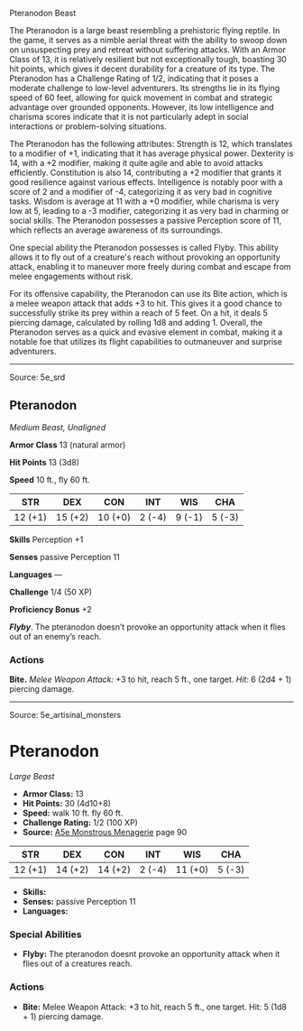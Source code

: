 <MonsterName/>Pteranodon</MonsterName>
<CreatureType/>Beast</CreatureType>

<summary>The Pteranodon is a large beast resembling a prehistoric flying reptile. In the game, it serves as a nimble aerial threat with the ability to swoop down on unsuspecting prey and retreat without suffering attacks. With an Armor Class of 13, it is relatively resilient but not exceptionally tough, boasting 30 hit points, which gives it decent durability for a creature of its type. The Pteranodon has a Challenge Rating of 1/2, indicating that it poses a moderate challenge to low-level adventurers. Its strengths lie in its flying speed of 60 feet, allowing for quick movement in combat and strategic advantage over grounded opponents. However, its low intelligence and charisma scores indicate that it is not particularly adept in social interactions or problem-solving situations.</summary>

<detail>

The Pteranodon has the following attributes: Strength is 12, which translates to a modifier of +1, indicating that it has average physical power. Dexterity is 14, with a +2 modifier, making it quite agile and able to avoid attacks efficiently. Constitution is also 14, contributing a +2 modifier that grants it good resilience against various effects. Intelligence is notably poor with a score of 2 and a modifier of -4, categorizing it as very bad in cognitive tasks. Wisdom is average at 11 with a +0 modifier, while charisma is very low at 5, leading to a -3 modifier, categorizing it as very bad in charming or social skills. The Pteranodon possesses a passive Perception score of 11, which reflects an average awareness of its surroundings.

One special ability the Pteranodon possesses is called Flyby. This ability allows it to fly out of a creature's reach without provoking an opportunity attack, enabling it to maneuver more freely during combat and escape from melee engagements without risk. 

For its offensive capability, the Pteranodon can use its Bite action, which is a melee weapon attack that adds +3 to hit. This gives it a good chance to successfully strike its prey within a reach of 5 feet. On a hit, it deals 5 piercing damage, calculated by rolling 1d8 and adding 1. Overall, the Pteranodon serves as a quick and evasive element in combat, making it a notable foe that utilizes its flight capabilities to outmaneuver and surprise adventurers.</detail>



---

Source: 5e_srd

## Pteranodon

_Medium Beast, Unaligned_

**Armor Class** 13 (natural armor)

**Hit Points** 13 (3d8)

**Speed** 10 ft., fly 60 ft.

|   STR   |   DEX   |   CON   |  INT   |  WIS   |  CHA   |
| :-----: | :-----: | :-----: | :----: | :----: | :----: |
| 12 (+1) | 15 (+2) | 10 (+0) | 2 (-4) | 9 (-1) | 5 (-3) |

**Skills** Perception +1

**Senses** passive Perception 11

**Languages** —

**Challenge** 1/4 (50 XP)

**Proficiency Bonus** +2

**_Flyby_**. The pteranodon doesn’t provoke an opportunity attack when it flies out of an enemy’s reach.

### **Actions**

**Bite.** _Melee Weapon Attack:_ +3 to hit, reach 5 ft., one target.
_Hit:_ 6 (2d4 + 1) piercing damage.




---

Source: 5e_artisinal_monsters

# Pteranodon

*Large* *Beast*

- **Armor Class:** 13
- **Hit Points:** 30 (4d10+8)
- **Speed:** walk 10 ft. fly 60 ft.
- **Challenge Rating:** 1/2 (100 XP)
- **Source:** [A5e Monstrous Menagerie](https://enpublishingrpg.com/products/level-up-monstrous-menagerie-a5e) page 90

| STR | DEX | CON | INT | WIS | CHA |
| --- | --- | --- | --- | --- | --- |
| 12 (+1) | 14 (+2) | 14 (+2) | 2 (-4) | 11 (+0) | 5 (-3) |

- **Skills:** 
- **Senses:** passive Perception 11
- **Languages:** 

### Special Abilities

- **Flyby:** The pteranodon doesnt provoke an opportunity attack when it flies out of a creatures reach.

### Actions

- **Bite:** Melee Weapon Attack: +3 to hit, reach 5 ft., one target. Hit: 5 (1d8 + 1) piercing damage.





